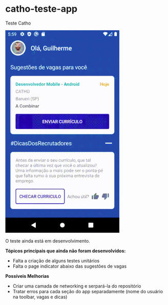 # catho-teste-app
Teste Catho

![](catho-app-teste.gif)

O teste ainda está em desenvolvimento. 

**Tópicos principais que ainda não foram desenvolvidos:**
- Falta a criação de alguns testes unitários
- Falta o page indicator abaixo das sugestões de vagas

**Possíveis Melhorias**
- Criar uma camada de networking e serpará-la do repositório
- Tratar erros para cada seção do app separadamente (nome do usuário na toolbar, vagas e dicas)
